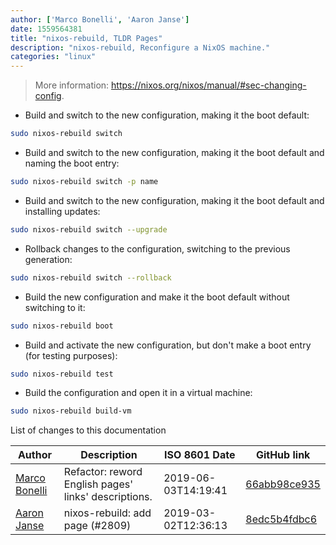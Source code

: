 ```yaml
---
author: ['Marco Bonelli', 'Aaron Janse']
date: 1559564381
title: "nixos-rebuild, TLDR Pages"
description: "nixos-rebuild, Reconfigure a NixOS machine."
categories: "linux"
---
```

> More information: <https://nixos.org/nixos/manual/#sec-changing-config>.

- Build and switch to the new configuration, making it the boot default:

```bash
sudo nixos-rebuild switch
```

- Build and switch to the new configuration, making it the boot default and naming the boot entry:

```bash
sudo nixos-rebuild switch -p name
```

- Build and switch to the new configuration, making it the boot default and installing updates:

```bash
sudo nixos-rebuild switch --upgrade
```

- Rollback changes to the configuration, switching to the previous generation:

```bash
sudo nixos-rebuild switch --rollback
```

- Build the new configuration and make it the boot default without switching to it:

```bash
sudo nixos-rebuild boot
```

- Build and activate the new configuration, but don't make a boot entry (for testing purposes):

```bash
sudo nixos-rebuild test
```

- Build the configuration and open it in a virtual machine:

```bash
sudo nixos-rebuild build-vm
```
List of changes to this documentation


Author | Description | ISO 8601 Date | GitHub link
------|-----|-----|-----
[Marco Bonelli](mailto:marco@mebeim.net) | Refactor: reword English pages' links' descriptions. | 2019-06-03T14:19:41 | [66abb98ce935](https://github.com/tldr-pages/tldr/commit/66abb98ce935c0f4516bf30c4d6da72180d5a3ab)
[Aaron Janse](mailto:aaron@ajanse.me) | nixos-rebuild: add page (#2809) | 2019-03-02T12:36:13 | [8edc5b4fdbc6](https://github.com/tldr-pages/tldr/commit/8edc5b4fdbc67de1042e57ca55174f48c2394bc6)

